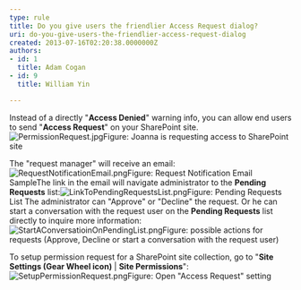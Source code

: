```yaml
---
type: rule
title: Do you give users the friendlier Access Request dialog?
uri: do-you-give-users-the-friendlier-access-request-dialog
created: 2013-07-16T02:20:38.0000000Z
authors:
- id: 1
  title: Adam Cogan
- id: 9
  title: William Yin

---
```


 Instead of a directly "**Access Denied**" warning info, you can allow end users to send "**Access Request**" on your SharePoint site.
![PermissionRequest.jpg](/ITAndNetworking/SharePoint/SiteAssets/Pages/PermissionRequest/PermissionRequest.jpg)Figure: Joanna is requesting access to SharePoint site
 
​The "request manager" will receive an email:
![RequestNotificationEmail.png](/ITAndNetworking/SharePoint/SiteAssets/Pages/PermissionRequest/RequestNotificationEmail.png)Figure: Request Notification Email SampleThe link in the email will navigate administrator to the **Pending Requests** list:![LinkToPendingRequestsList.png](/ITAndNetworking/SharePoint/SiteAssets/Pages/PermissionRequest/LinkToPendingRequestsList.png)Figure: Pending Requests List
The administrator can "Approve" or "Decline" the request. Or he can start a conversation with the request user on the **Pending Requests** list directly to inquire more information:
![StartAConversatioinOnPendingList.png](/ITAndNetworking/SharePoint/SiteAssets/Pages/PermissionRequest/StartAConversatioinOnPendingList.png)Figure: possible actions for requests (Approve, Decline or start a conversation with the request user)


To setup permission request for a SharePoint site collection, go to "**Site Settings (Gear Wheel icon)** | **Site Permissions**":
![SetupPermissionRequest.png](/ITAndNetworking/SharePoint/SiteAssets/Pages/PermissionRequest/SetupPermissionRequest.png)Figure: Open "Access Request" setting​


